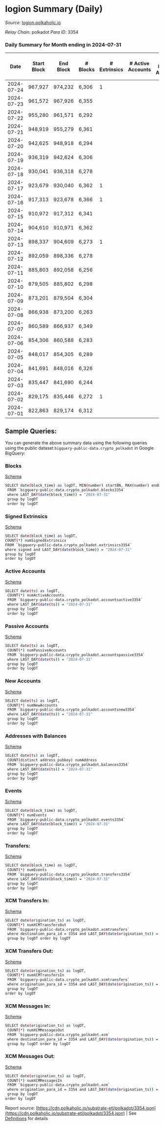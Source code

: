 # logion Summary (Daily)

_Source_: [logion.polkaholic.io](https://logion.polkaholic.io)

*Relay Chain*: polkadot
*Para ID*: 3354



### Daily Summary for Month ending in 2024-07-31


| Date    | Start Block | End Block | # Blocks | # Extrinsics | # Active Accounts | # Passive Accounts | # New Accounts | # Addresses | # Events  | # Transfers ($USD) | # XCM Transfers In ($USD) | # XCM Transfers Out ($USD) | # XCM In | # XCM Out | Issues |
|---------|-------------|-----------|----------|--------------|-------------------|--------------------|----------------|-------------|-----------|--------------------|---------------------------|----------------------------|----------|-----------|--------|
| 2024-07-24 | 967,927 | 974,232 | 6,306 | 1 |  |  |  | 415 | 82,002 |   |   |   |  |  |  |
| 2024-07-23 | 961,572 | 967,926 | 6,355 |  |  |  |  | 415 | 82,624 |   |   |   |  |  |  |
| 2024-07-22 | 955,280 | 961,571 | 6,292 |  |  |  |  | 415 | 81,806 |   |   |   |  |  |  |
| 2024-07-21 | 948,919 | 955,279 | 6,361 |  |  |  |  | 415 | 82,702 |   |   |   |  |  |  |
| 2024-07-20 | 942,625 | 948,918 | 6,294 |  |  |  |  | 415 | 81,832 |   |   |   |  |  |  |
| 2024-07-19 | 936,319 | 942,624 | 6,306 |  |  |  |  | 415 | 81,981 |   |   |   |  |  |  |
| 2024-07-18 | 930,041 | 936,318 | 6,278 |  |  |  |  | 415 | 81,624 |   |   |   |  |  |  |
| 2024-07-17 | 923,679 | 930,040 | 6,362 | 1 |  |  |  | 415 | 82,729 |   |   |   |  |  |  |
| 2024-07-16 | 917,313 | 923,678 | 6,366 | 1 |  |  |  | 415 | 82,782 |   |   |   |  |  |  |
| 2024-07-15 | 910,972 | 917,312 | 6,341 |  |  |  |  | 415 | 82,442 |   |   |   |  |  |  |
| 2024-07-14 | 904,610 | 910,971 | 6,362 |  |  |  |  | 415 | 82,716 |   |   |   |  |  |  |
| 2024-07-13 | 898,337 | 904,609 | 6,273 | 1 |  |  |  | 415 | 81,572 |   |   |   |  |  |  |
| 2024-07-12 | 892,059 | 898,336 | 6,278 |  |  |  |  | 415 | 81,624 |   |   |   |  |  |  |
| 2024-07-11 | 885,803 | 892,058 | 6,256 |  |  |  |  | 415 | 81,331 |   |   |   |  |  |  |
| 2024-07-10 | 879,505 | 885,802 | 6,298 |  |  |  |  | 415 | 81,884 |   |   |   |  |  |  |
| 2024-07-09 | 873,201 | 879,504 | 6,304 |  |  |  |  |  | 81,961 |   |   |   |  |  |  |
| 2024-07-08 | 866,938 | 873,200 | 6,263 |  |  |  |  |  | 81,429 |   |   |   |  |  |  |
| 2024-07-07 | 860,589 | 866,937 | 6,349 |  |  |  |  |  | 82,546 |   |   |   |  |  |  |
| 2024-07-06 | 854,306 | 860,588 | 6,283 |  |  |  |  |  | 81,689 |   |   |   |  |  |  |
| 2024-07-05 | 848,017 | 854,305 | 6,289 |  |  |  |  |  | 81,766 |   |   |   |  |  |  |
| 2024-07-04 | 841,691 | 848,016 | 6,326 |  |  |  |  |  | 82,248 |   |   |   |  |  |  |
| 2024-07-03 | 835,447 | 841,690 | 6,244 |  |  |  |  |  | 81,175 |   |   |   |  |  |  |
| 2024-07-02 | 829,175 | 835,446 | 6,272 | 1 |  |  |  |  | 81,560 |   |   |   |  |  |  |
| 2024-07-01 | 822,863 | 829,174 | 6,312 |  |  |  |  |  | 82,065 |   |   |   |  |  |  |

## Sample Queries:
You can generate the above summary data using the following queries using the public dataset `bigquery-public-data.crypto_polkadot` in Google BigQuery:


### Blocks 

[Schema](https://github.com/colorfulnotion/substrate-etl/blob/main/schema/blocks.json)

```bash
SELECT date(block_time) as logDT, MIN(number) startBN, MAX(number) endBN, COUNT(*) numBlocks 
 FROM `bigquery-public-data.crypto_polkadot.blocks3354`  
 where LAST_DAY(date(block_time)) = "2024-07-31" 
 group by logDT 
 order by logDT
```

### Signed Extrinsics 

[Schema](https://github.com/colorfulnotion/substrate-etl/blob/main/schema/extrinsics.json)

```bash
SELECT date(block_time) as logDT, 
COUNT(*) numSignedExtrinsics 
FROM `bigquery-public-data.crypto_polkadot.extrinsics3354`  
where signed and LAST_DAY(date(block_time)) = "2024-07-31" 
group by logDT 
order by logDT
```

### Active Accounts 

[Schema](https://github.com/colorfulnotion/substrate-etl/blob/main/schema/accountsactive.json)

```bash
SELECT date(ts) as logDT, 
 COUNT(*) numActiveAccounts 
 FROM `bigquery-public-data.crypto_polkadot.accountsactive3354` 
 where LAST_DAY(date(ts)) = "2024-07-31" 
 group by logDT 
 order by logDT
```

### Passive Accounts 

[Schema](https://github.com/colorfulnotion/substrate-etl/blob/main/schema/accountspassive.json)

```bash
SELECT date(ts) as logDT, 
 COUNT(*) numPassiveAccounts 
 FROM `bigquery-public-data.crypto_polkadot.accountspassive3354` 
 where LAST_DAY(date(ts)) = "2024-07-31" 
 group by logDT 
 order by logDT
```

### New Accounts 

[Schema](https://github.com/colorfulnotion/substrate-etl/blob/main/schema/accountsnew.json)

```bash
SELECT date(ts) as logDT, 
 COUNT(*) numNewAccounts 
 FROM `bigquery-public-data.crypto_polkadot.accountsnew3354` 
 where LAST_DAY(date(ts)) = "2024-07-31" 
 group by logDT
 order by logDT
```

### Addresses with Balances 

[Schema](https://github.com/colorfulnotion/substrate-etl/blob/main/schema/balances.json)

```bash
SELECT date(ts) as logDT,
 COUNT(distinct address_pubkey) numAddress 
 FROM `bigquery-public-data.crypto_polkadot.balances3354` 
 where LAST_DAY(date(ts)) = "2024-07-31" 
 group by logDT 
 order by logDT
```

### Events 

[Schema](https://github.com/colorfulnotion/substrate-etl/blob/main/schema/events.json)

```bash
SELECT date(block_time) as logDT, 
 COUNT(*) numEvents 
 FROM `bigquery-public-data.crypto_polkadot.events3354` 
 where LAST_DAY(date(block_time)) = "2024-07-31" 
 group by logDT 
 order by logDT
```

### Transfers:

[Schema](https://github.com/colorfulnotion/substrate-etl/blob/main/schema/transfers.json)

```bash
SELECT date(block_time) as logDT, 
 COUNT(*) numEvents 
 FROM `bigquery-public-data.crypto_polkadot.transfers3354` 
 where LAST_DAY(date(block_time)) = "2024-07-31" 
 group by logDT 
 order by logDT
```

### XCM Transfers In: 

[Schema](https://github.com/colorfulnotion/substrate-etl/blob/main/schema/xcmtransfers.json)

```bash
SELECT date(origination_ts) as logDT, 
 COUNT(*) numXCMTransfersOut 
 FROM `bigquery-public-data.crypto_polkadot.xcmtransfers` 
 where destination_para_id = 3354 and LAST_DAY(date(origination_ts)) = "2024-07-31" 
 group by logDT order by logDT
```

### XCM Transfers Out: 

[Schema](https://github.com/colorfulnotion/substrate-etl/blob/main/schema/xcmtransfers.json)

```bash
SELECT date(origination_ts) as logDT, 
 COUNT(*) numXCMTransfersIn 
 FROM `bigquery-public-data.crypto_polkadot.xcmtransfers` 
 where origination_para_id = 3354 and LAST_DAY(date(origination_ts)) = "2024-07-31" 
 group by logDT 
order by logDT
```

### XCM Messages In: 

[Schema](https://github.com/colorfulnotion/substrate-etl/blob/main/schema/xcm.json)

```bash
SELECT date(origination_ts) as logDT, 
 COUNT(*) numXCMMessagesOut 
 FROM `bigquery-public-data.crypto_polkadot.xcm` 
 where destination_para_id = 3354 and LAST_DAY(date(origination_ts)) = "2024-07-31" 
 group by logDT order by logDT
```

### XCM Messages Out: 

[Schema](https://github.com/colorfulnotion/substrate-etl/blob/main/schema/xcm.json)

```bash
SELECT date(origination_ts) as logDT, 
 COUNT(*) numXCMMessagesIn 
 FROM `bigquery-public-data.crypto_polkadot.xcm` 
 where origination_para_id = 3354 and LAST_DAY(date(origination_ts)) = "2024-07-31" 
 group by logDT 
order by logDT
```


Report source: [https://cdn.polkaholic.io/substrate-etl/polkadot/3354.json](https://cdn.polkaholic.io/substrate-etl/polkadot/3354.json) | See [Definitions](/DEFINITIONS.md) for details
